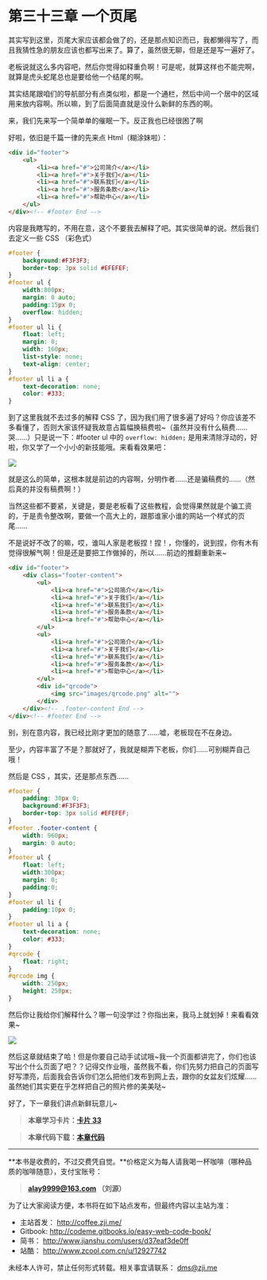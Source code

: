 第三十三章 一个页尾
===

其实写到这里，页尾大家应该都会做了的，还是那点知识而已，我都懒得写了，而且我猜性急的朋友应该也都写出来了。算了，虽然很无聊，但是还是写一遍好了。

老板说就这么多内容吧，然后你觉得如释重负啊！可是呢，就算这样也不能完啊，就算是虎头蛇尾总也是要给他一个结尾的啊。

其实结尾跟咱们的导航部分有点类似啦，都是一个通栏，然后中间一个居中的区域用来放内容啊。所以嘛，到了后面简直就是没什么新鲜的东西的啊。

来，我们先来写一个简单单的催眠一下。反正我也已经很困了啊

好啦，依旧是千篇一律的先来点 Html（糊涂妹啦）：

```html
<div id="footer">
	<ul>
		<li><a href="#">公司简介</a></li>
		<li><a href="#">关于我们</a></li>
		<li><a href="#">联系我们</a></li>
		<li><a href="#">服务条款</a></li>
		<li><a href="#">帮助中心</a></li>
	</ul>
</div><!-- #footer End -->
```

内容是我瞎写的，不用在意，这个不要我去解释了吧。其实很简单的说。然后我们去定义一些 CSS （彩色式）

```css
#footer {
	background:#F3F3F3;
	border-top: 3px solid #EFEFEF;
}
#footer ul {
	width:800px;
	margin: 0 auto;
	padding:15px 0;
	overflow: hidden;
}
#footer ul li {
	float: left;
	margin: 0;
	width: 160px;
	list-style: none;
	text-align: center;
}
#footer ul li a {
	text-decoration: none;
	color: #333;
}
```

到了这里我就不去过多的解释 CSS 了，因为我们用了很多遍了好吗？你应该差不多看懂了，否则大家该怀疑我故意占篇幅换稿费啦~（虽然并没有什么稿费……哭……）只是说一下：#footer ul  中的 `overflow: hidden;` 是用来清除浮动的，好啦，你又学了一个小小的新技能哦。来看看效果吧：

![](http://coffee.zji.me/imgs/33-1.png)

就是这么的简单，这根本就是前边的内容啊，分明作者……还是骗稿费的……（然后真的并没有稿费啊！）

当然这些都不要紧，关键是，要是老板看了这些教程，会觉得果然就是个骗工资的，于是责令整改啊，要做一个高大上的，跟那谁家小谁的网站一个样式的页尾……

不是说好不改了的嘛，哎，谁叫人家是老板捏！捏！，你懂的，说到捏，你有木有觉得很解气啊！但是还是要把工作做掉的，所以……前边的推翻重新来~

```html
<div id="footer">
	<div class="footer-content">
		<ul>
			<li><a href="#">公司简介</a></li>
			<li><a href="#">关于我们</a></li>
			<li><a href="#">联系我们</a></li>
			<li><a href="#">服务条款</a></li>
			<li><a href="#">帮助中心</a></li>
		</ul>
		<ul>
			<li><a href="#">公司简介</a></li>
			<li><a href="#">关于我们</a></li>
			<li><a href="#">联系我们</a></li>
			<li><a href="#">服务条款</a></li>
			<li><a href="#">帮助中心</a></li>
		</ul>
		<div id="qrcode">
			<img src="images/qrcode.png" alt="">
		</div>
	</div><!-- .footer-content End -->
</div><!-- #footer End -->
```

别，别在意内容，我已经比刚才更加的随意了……嘘，老板现在不在身边。

至少，内容丰富了不是？那就好了，我就是糊弄下老板，你们……可别糊弄自己哦！

然后是 CSS ，其实，还是那点东西……

```css
#footer {
	padding: 30px 0;
	background:#F3F3F3;
	border-top: 3px solid #EFEFEF;
}
#footer .footer-content {
	width: 960px;
	margin: 0 auto;
}
#footer ul {
	float: left;
	width:300px;
	margin: 0;
	padding:0;
}
#footer ul li {
	padding:10px 0;
}
#footer ul li a {
	text-decoration: none;
	color: #333;
}
#qrcode {
	float: right;
}
#qrcode img {
	width: 250px;
	height: 250px;
}
```

然后你让我给你们解释什么？哪一句没学过？你指出来，我马上就划掉！来看看效果~

![](http://coffee.zji.me/imgs/33-2.png)

然后这章就结束了哈！但是你要自己动手试试哦~我一个页面都讲完了，你们也该写出个什么页面了吧？？记得交作业哦，虽然我不看，你们先努力把自己的页面写好写漂亮，后面我会告诉你们怎么把他们发布到网上去，跟你的女盆友们炫耀……虽然她们其实更在乎怎样把自己的照片修的美美哒~

好了，下一章我们讲点新鲜玩意儿~

> **本章学习卡片：[卡片 33](http://coffee.zji.me/card.html?name=chapter33)**

> **本章代码下载：[本章代码](http://coffee.zji.me/show-code/33.zip)**

---

**本书是收费的，不过交费凭自觉。**价格定义为每人请我喝一杯咖啡（哪种品质的咖啡随意），支付宝账号：

> **alay9999@163.com  （刘源）**

为了让大家阅读方便，本书将在如下站点发布，但最终内容以主站为准：

* 主站首发： http://coffee.zji.me/
* Gitbook: http://codeme.gitbooks.io/easy-web-code-book/
* 简书： http://www.jianshu.com/users/d37eaf3de0ff
* 站酷： http://www.zcool.com.cn/u/12927742

未经本人许可，禁止任何形式转载。相关事宜请联系： dms@zji.me